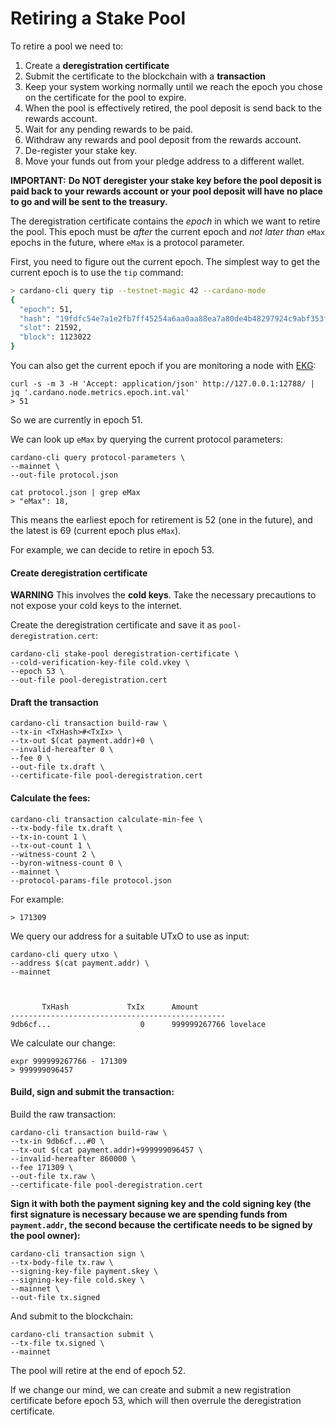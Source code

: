 # Retiring a Stake Pool

To retire a pool we need to:

1. Create a **deregistration certificate**
2. Submit the certificate to the blockchain with a **transaction**
3. Keep your system working normally until we reach the epoch you chose on the certificate for the pool to expire.
4. When the pool is effectively retired, the pool deposit is send back to the rewards account.
5. Wait for any pending rewards to be paid.
6. Withdraw any rewards and pool deposit from the rewards account.
7. De-register your stake key.
9. Move your funds out from your pledge address to a different wallet.  

**IMPORTANT:**
**Do NOT deregister your stake key before the pool deposit is paid back to your rewards account or your pool deposit will have no place to go and will be sent to the treasury.**

The deregistration certificate contains the _epoch_ in which we want to retire the pool. This epoch must be _after_ the current epoch and _not later than_ `eMax` epochs in the future, where `eMax` is a protocol parameter.

First, you need to figure out the current epoch. The simplest way to get the current epoch is to use the `tip` command:

```bash
> cardano-cli query tip --testnet-magic 42 --cardano-mode
{
  "epoch": 51,
  "hash": "19fdfc54e7a1e2fb7ff45254a6aa0aa88ea7a80de4b48297924c9abf353f9cb7",
  "slot": 21592,
  "block": 1123022
}
```

You can also get the current epoch if you are monitoring a node with [EKG](../logging-monitoring/ekg.md):

```
curl -s -m 3 -H 'Accept: application/json' http://127.0.0.1:12788/ | jq '.cardano.node.metrics.epoch.int.val'
> 51
```

So we are currently in epoch 51.

We can look up `eMax` by querying the current protocol parameters:

    cardano-cli query protocol-parameters \
    --mainnet \
    --out-file protocol.json

    cat protocol.json | grep eMax
    > "eMax": 18,

This means the earliest epoch for retirement is 52 (one in the future), and the latest is 69 (current epoch plus `eMax`).

For example, we can decide to retire in epoch 53.

#### Create deregistration certificate

**WARNING** This involves the __cold keys__. Take the necessary precautions to not expose your cold keys to the internet.

Create the deregistration certificate and save it as `pool-deregistration.cert`:

    cardano-cli stake-pool deregistration-certificate \
    --cold-verification-key-file cold.vkey \
    --epoch 53 \
    --out-file pool-deregistration.cert

#### Draft the transaction

    cardano-cli transaction build-raw \
    --tx-in <TxHash>#<TxIx> \
    --tx-out $(cat payment.addr)+0 \
    --invalid-hereafter 0 \
    --fee 0 \
    --out-file tx.draft \
    --certificate-file pool-deregistration.cert

#### Calculate the fees:

    cardano-cli transaction calculate-min-fee \
    --tx-body-file tx.draft \
    --tx-in-count 1 \
    --tx-out-count 1 \
    --witness-count 2 \
    --byron-witness-count 0 \
    --mainnet \
    --protocol-params-file protocol.json

For example:

    > 171309

We query our address for a suitable UTxO to use as input:

    cardano-cli query utxo \
    --address $(cat payment.addr) \
    --mainnet



           TxHash             TxIx      Amount
    ------------------------------------------------
    9db6cf...                    0      999999267766 lovelace

We calculate our change:

    expr 999999267766 - 171309
    > 999999096457

#### Build, sign and submit the transaction:

Build the raw transaction:

    cardano-cli transaction build-raw \
    --tx-in 9db6cf...#0 \
    --tx-out $(cat payment.addr)+999999096457 \
    --invalid-hereafter 860000 \
    --fee 171309 \
    --out-file tx.raw \
    --certificate-file pool-deregistration.cert

**Sign it with both the payment signing key and the cold signing key
(the first signature is necessary because we are spending funds from `payment.addr`,
the second because the certificate needs to be signed by the pool owner):**

    cardano-cli transaction sign \
    --tx-body-file tx.raw \
    --signing-key-file payment.skey \
    --signing-key-file cold.skey \
    --mainnet \
    --out-file tx.signed

And submit to the blockchain:

    cardano-cli transaction submit \
    --tx-file tx.signed \
    --mainnet

The pool will retire at the end of epoch 52.

If we change our mind, we can create and submit a new registration certificate before epoch 53, which will then overrule the deregistration certificate.

